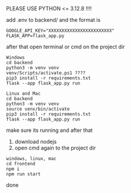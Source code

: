PLEASE USE PYTHON <= 3.12.8 !!!!

add .env to backend/ and the format is

```
GOOGLE_API_KEY="XXXXXXXXXXXXXXXXXXXXXXXX"
FLASK_APP=flask_app.py
```


after that
open terminal or cmd on the project dir

```
Windows 
cd backend
python3 -m venv venv
venv/Scripts/activate.ps1 ????
pip3 install -r requirements.txt
flask --app flask_app.py run

Linux and Mac
cd backend
python3 -m venv venv
source venv/bin/activate
pip3 install -r requirements.txt
flask --app flask_app.py run
```

make sure its running and after that 
1. download nodejs
2. open cmd again to the project dir
```
windows, linux, mac
cd frontend
npm i
npm run start
```

done
